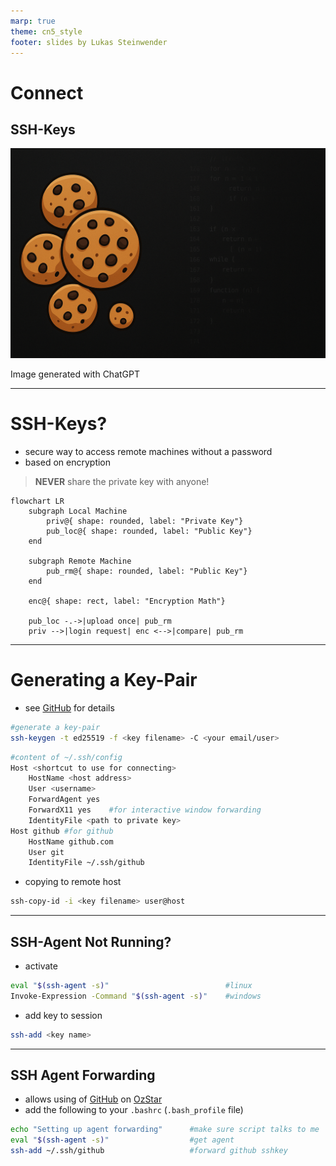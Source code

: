 ```yaml
---
marp: true
theme: cn5_style
footer: slides by Lukas Steinwender
---
```


<!-- _class: titleslide -->
# Connect
## SSH-Keys

![bg](../../gfx/TitlePage.png)
<div class="footnote">Image generated with ChatGPT</div>

---
# SSH-Keys?
* secure way to access remote machines without a password
* based on encryption
> **NEVER** share the private key with anyone!

```mermaid
flowchart LR
    subgraph Local Machine
        priv@{ shape: rounded, label: "Private Key"}
        pub_loc@{ shape: rounded, label: "Public Key"}
    end

    subgraph Remote Machine
        pub_rm@{ shape: rounded, label: "Public Key"}
    end

    enc@{ shape: rect, label: "Encryption Math"}

    pub_loc -.->|upload once| pub_rm
    priv -->|login request| enc <-->|compare| pub_rm
```

---
# Generating a Key-Pair
<!-- `ed25519` ... encoding protocol -->

* see [GitHub](https://docs.github.com/en/authentication/connecting-to-github-with-ssh/generating-a-new-ssh-key-and-adding-it-to-the-ssh-agent) for details 
```bash
#generate a key-pair
ssh-keygen -t ed25519 -f <key filename> -C <your email/user>                                                    
```
```bash
#content of ~/.ssh/config
Host <shortcut to use for connecting>
    HostName <host address>
    User <username>
    ForwardAgent yes
	ForwardX11 yes    #for interactive window forwarding
    IdentityFile <path to private key>
Host github #for github
    HostName github.com
    User git
    IdentityFile ~/.ssh/github                                                                           
```
* copying to remote host
```bash
ssh-copy-id -i <key filename> user@host                                                                         
```
---
## SSH-Agent Not Running?
* activate
```bash
eval "$(ssh-agent -s)"                          #linux
Invoke-Expression -Command "$(ssh-agent -s)"    #windows 
```
* add key to session
```bash
ssh-add <key name>
```

---
## SSH Agent Forwarding

* allows using of [GitHub](../session1_01_git_github/01_git_github_slides.md) on [OzStar](../session2_02_hpc_ozstar/01_hpc_ozstar.md)
* add the following to your `.bashrc` (`.bash_profile` file)
```bash
echo "Setting up agent forwarding"      #make sure script talks to me
eval "$(ssh-agent -s)"                  #get agent
ssh-add ~/.ssh/github                   #forward github sshkey
```
